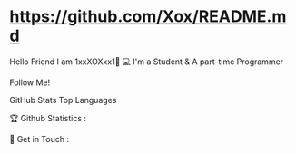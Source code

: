 # https://github.com/Xox/README.md
Hello Friend I am 1xxXOXxx1👋
💻 I'm a Student & A part-time Programmer


Follow Me!


GitHub Stats Top Languages

🏆 Github Statistics :


📡 Get in Touch :

    
